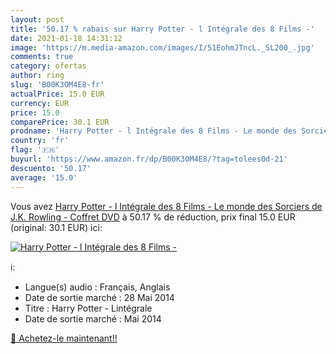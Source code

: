 ```yaml
---
layout: post
title: '50.17 % rabais sur Harry Potter - l Intégrale des 8 Films -'
date: 2021-01-18 14:31:12
image: 'https://m.media-amazon.com/images/I/51EohmJTncL._SL200_.jpg'
comments: true
category: ofertas
author: ring
slug: 'B00K3OM4E8-fr'
actualPrice: 15.0 EUR
currency: EUR
price: 15.0
comparePrice: 30.1 EUR
prodname: 'Harry Potter - l Intégrale des 8 Films - Le monde des Sorciers de J.K. Rowling - Coffret DVD'
country: 'fr'
flag: '🇫🇷'
buyurl: 'https://www.amazon.fr/dp/B00K3OM4E8/?tag=tolees0d-21'
descuento: '50.17'
average: '15.0'
---
```


Vous avez [Harry Potter - l Intégrale des 8 Films - Le monde des Sorciers de J.K. Rowling - Coffret DVD](https://www.amazon.fr/dp/B00K3OM4E8/?tag=tolees0d-21)  à  50.17 % de réduction, prix final  15.0 EUR (original: 30.1 EUR) ici:

[![Harry Potter - l Intégrale des 8 Films -](https://m.media-amazon.com/images/I/51EohmJTncL._SL200_.jpg)](https://www.amazon.fr/dp/B00K3OM4E8/?tag=tolees0d-21)

ℹ️:

- Langue(s) audio : Français, Anglais
- Date de sortie marché : 28 Mai 2014
- Titre : Harry Potter - Lintégrale
- Date de sortie marché : Mai 2014

[🛒 Achetez-le maintenant!!](https://www.amazon.fr/dp/B00K3OM4E8/?tag=tolees0d-21)
